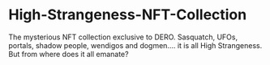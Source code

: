# High-Strangeness-NFT-Collection
The mysterious NFT collection exclusive to DERO.  Sasquatch, UFOs, portals, shadow people, wendigos and dogmen.... it is all High Strangeness.  But from where does it all emanate?
